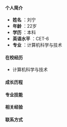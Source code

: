 #### 个人简介
- **姓名** ：刘宁
- **年龄** ：22岁
- **学历** ：本科
- **英语水平** ：CET-6
- **专业** ：计算机科学与技术

#### 在校经历
- 计算机科学与技术
#### 成长历程

#### 专业技能

#### 相关经验

#### 联系方式
